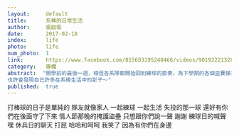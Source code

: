 ```yaml
---
layout:     default
title:      系棒的日常生活
author:     張庭瑜
date:       2017-02-18
index:      life
photo:      life
num_photo:  1
link:       https://www.facebook.com/815683195240466/videos/901922213283230/
category:   專欄
abstract:  "開學前的最後一週，相信各系隊都開始回到練球的節奏，為下學期的各個盃賽做準備。而在這個沒有寒流的冬天，小編們仍然跟著土木系棒來到了屏東麟洛為期一週的寒訓避冬。點進影片觀看吧！
也許會發現自己許多在系棒生活中的影子～"
published:  true
---
```


打棒球的日子是單純的
隊友就像家人
一起練球 一起生活
失投的那一球 還好有你們在後面守了下來
情人節那晚的掩護盜壘
只想跟你們說一聲 謝謝
練球日的喊聲 嘿
休兵日的聊天 打屁 哈哈和呵呵
我笑了
因為有你們在身邊
